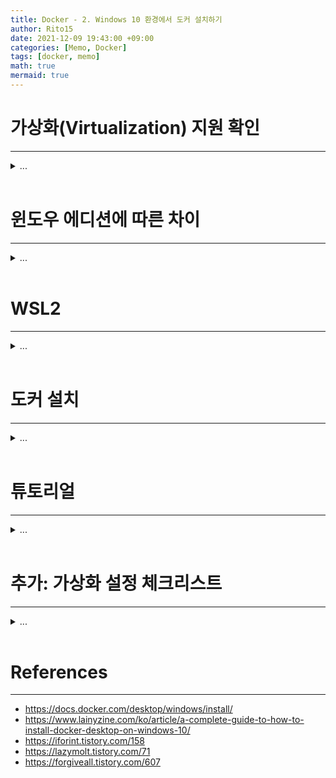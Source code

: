 ```yaml
---
title: Docker - 2. Windows 10 환경에서 도커 설치하기
author: Rito15
date: 2021-12-09 19:43:00 +09:00
categories: [Memo, Docker]
tags: [docker, memo]
math: true
mermaid: true
---
```


# 가상화(Virtualization) 지원 확인
---

<details>
<summary markdown="span">
...
</summary>

작업 관리자 - 성능 탭에서 `가상화 : 사용`이라고 표시되어 있어야 도커를 사용할 수 있다.

![image](https://user-images.githubusercontent.com/42164422/144571065-ce83d90f-e9ab-4f4b-a601-389fec462d23.png)

위와 같이 표시되지 않을 경우, BIOS 설정에서 가상화 옵션을 확인하여 켜주어야 한다.

</details>

<br>


# 윈도우 에디션에 따른 차이
---

<details>
<summary markdown="span">
...
</summary>

Windows Home을 사용할 경우, WSL2를 설치하여 도커 엔진을 구동할 수 있다.

Windows Pro를 사용할 경우, WSL2 또는 Hyper-V 기반으로 도커 엔진을 구동할 수 있다.

Hyper-V를 사용할 수 있더라도 WSL2가 권장된다고 하니, WSL2를 설치하는 것을 추천한다.

</details>

<br>


# WSL2
---

<details>
<summary markdown="span">
...
</summary>

## **Links**
- <https://docs.microsoft.com/ko-kr/windows/wsl/about>
- <https://docs.microsoft.com/ko-kr/windows/wsl/compare-versions>
- <https://docs.microsoft.com/ko-kr/windows/wsl/install>
- <https://docs.microsoft.com/ko-kr/windows/wsl/install-manual>
- <https://www.yalco.kr/_01_install_wsl/>

<br>


## **WSL이란?**

WSL은 Windows Subsystem for Linux의 약자다.

윈도우에서 가상의 리눅스 환경을 구축하여 윈도우 위에서 리눅스를 실행할 수 있게 해준다.

WSL2는 WSL의 두 번째 버전이며, WSL1과 기능 상 차이가 존재한다.

WSL2를 사용해야 도커 엔진을 구동할 수 있다.

<br>


## **윈도우 빌드 버전 확인**

`Windows + R` - `winver`를 실행하여 현재 빌드 버전을 확인할 수 있다.

x64 시스템은 `버전 1903` 이상, `빌드 18362` 이상,

ARM64 시스템은 `버전 2004` 이상, `빌드 19041` 이상이어야 WSL2를 사용할 수 있다.

<br>


## **WSL 설치**

`Windows + X` 키를 눌러 `Windows Power Shell`을 관리자 권한으로 실행한다.

그리고 파워셀에서 다음 명령어를 실행한다.

{% include codeHeader.html %}
```
wsl --install
```

<br>


## **WSL 설정**

이미 설정되어 있는지 확인하려면,

`Windows + R` - `OptionalFeatures`를 실행하여

- Linux용 Windows 하위 시스템
- 가상 머신 플랫폼

이 두 가지가 체크되어 있는지 확인하면 된다.

안되어 있다면, 체크한다.

<br>

번거로운 작업 없이 Power Shell을 통해 간단히 설정하려면, 다음 두 명령어를 입력한다.

{% include codeHeader.html %}
```
dism.exe /online /enable-feature /featurename:Microsoft-Windows-Subsystem-Linux /all /norestart
```

{% include codeHeader.html %}
```
dism.exe /online /enable-feature /featurename:VirtualMachinePlatform /all /norestart
```

그리고 컴퓨터를 재부팅한다.

<br>


## **WSL2 버전 설정**

파워셀에서 다음 명령어를 실행한다.

{% include codeHeader.html %}
```
wsl --set-default-version 2
```

위 명령어를 실행했을 때 `잘못된 명령줄 옵션입니다`라고 나오는 경우,

윈도우 빌드 버전이 요구치보다 낮을 가능성이 있다.

따라서 윈도우 업데이트를 진행해야 한다.

</details>

<br>


# 도커 설치
---
<details>
<summary markdown="span">
...
</summary>


- <https://www.docker.com/get-started>

위 링크에서 `Download for Windows`를 클릭하여 설치한다.

<br>

설치 파일을 실행하면

![image](https://user-images.githubusercontent.com/42164422/144572553-00a65ef7-12ed-47f2-85b2-ef0cf6b2f139.png)

WSL2가 설치되지 않은 환경의 Windows Pro 에디션의 경우, 위와 같은 모습을 볼 수 있다.

![image](https://user-images.githubusercontent.com/42164422/144591860-486ed4d3-ec79-436f-83d7-a183faf27646.png)

WSL2가 설치된 Windows Home, Pro 환경에서는 이런 모습을 볼 수 있다.

<br>

Hyper-V를 사용할 수 있더라도 WSL2를 사용하는 것이 권장된다고 한다.

어쨌든 각각 첫 번째 체크박스에 체크한 채로 설치를 진행한다.

![image](https://user-images.githubusercontent.com/42164422/144592467-ccfe7877-8aee-43b5-a916-13ee262561d3.png)

<br>

![image](https://user-images.githubusercontent.com/42164422/144592688-2e8dc930-752b-48ad-96f8-59a5e11fe9f7.png)

설치하다 보면 도커가 갑자기 윈도우에서 로그아웃하라는 요구를 한다.

요구를 들어주면 된다.

<br>

![image](https://user-images.githubusercontent.com/42164422/144593004-e7ae5833-8774-44e8-baca-af1eb751f222.png)

그리고 다시 윈도우에 로그인하면 시스템 트레이에 위와 같이 귀여운 고래 아이콘이 생기는데,

더블 클릭하여 실행해준다.

<br>

![image](https://user-images.githubusercontent.com/42164422/144593127-8b386186-8aa1-4d0e-95e9-573306d29e72.png)

이번엔 약관에 동의해달라고 한다.

`I accept the terms`에 체크하고 `Accept`를 눌러 진행한다.

<br>

![image](https://user-images.githubusercontent.com/42164422/144593254-d7783e2a-0444-4d7d-a54e-806958b48e32.png)

이렇게 WSL2 설치가 완벽하지 않다로 경고 창을 띄우는 경우가 있는데,

문구에 보이는 <https://aka.ms/wsl2kernel>을 클릭하여 링크로 들어간다.

그리고 일단 경고 창은 닫지 말고 남겨둔다.

![image](https://user-images.githubusercontent.com/42164422/144593471-538ddc9b-21d3-40b3-9ede-9334f1e5f8d5.png)

페이지에서 [x64 머신용 최신 WSL2 Linux 커널 업데이트 패키지](https://wslstorestorage.blob.core.windows.net/wslblob/wsl_update_x64.msi) 라고 적혀 있는 곳을 클릭하고, 다운로드된 설치 파일(wsl_update_x64.msi)을 실행한다.

<br>

![image](https://user-images.githubusercontent.com/42164422/144593737-dd7005f0-d804-4a95-876b-ca1749ea2ebc.png)

![image](https://user-images.githubusercontent.com/42164422/144593872-b1ab0ce7-03c5-4cf4-8212-fc95f100f4ec.png)

이렇게 설치가 끝났으면

![image](https://user-images.githubusercontent.com/42164422/144593910-91edca3b-d276-41e9-85da-89cbb059e99c.png)

다시 이 창으로 돌아와서 `Restart`를 클릭한다.

<br>

![image](https://user-images.githubusercontent.com/42164422/144593992-c4f8471e-9105-4bb0-8beb-dd45155e9808.png)

그럼 이제 위와 같이 고래가 구동을 시작한다.

</details>

<br>


# 튜토리얼
---
<details>
<summary markdown="span">
...
</summary>


![image](https://user-images.githubusercontent.com/42164422/144594134-2495bfe2-e63c-447a-bd46-0b5347d9dd7e.png)

설치가 끝나면 이렇게 튜토리얼을 제안한다.

<br>

![image](https://user-images.githubusercontent.com/42164422/144594271-7699e5d4-d9f3-4658-9873-198dc96796d8.png)

튜토리얼은 Clone - Build - Run - Share 4가지 챕터로 구성되어 있고,

아주 간단히 도커의 기본적인 사용법을 익혀볼 수 있다.

명령어도 직접 작성하지 않고 중앙의 하늘색 버튼을 클릭하여 실행할 수 있다.

<br>

튜토리얼을 최소 3단계까지 완료하여 컨테이너를 실행했으면

웹 브라우저에서 <http://localhost/>로 접속하여 

![image](https://user-images.githubusercontent.com/42164422/144595726-254031ff-fc1a-4cb2-b52a-a3abcbba60d3.png)

이런 페이지가 정상적으로 표시되는 것을 확인할 수 있다.

<br>

실행된 컨테이너를 종료하려면

우선 `docker ps`명령어를 통해 현재 실행된 컨테이너 목록을 확인한다.

그리고 컨테이너 ID(`CONTAINER ID`)를 확인한 뒤,

`docker stop {컨테이너 ID}` 명령어를 통해 종료할 수 있다.

</details>

<br>

# 추가: 가상화 설정 체크리스트
---

<details>
<summary markdown="span">
...
</summary>

## **[1] 메인보드 설정**
- CPU Configuration - 가상화 Enabled

## **[2] Windows 기능 활성화**

> `Windows + R` - `OptionalFeatures`

- Hyper-V
- Linux용 Windows 하위시스템
- 가상 머신 플랫폼
- Windows 하이퍼바이저 플랫폼

## **[3] 그래도 에러나는 경우**

- 관리자 권한으로 PowerShell 실행 후 다음 명령어 실행
- 참고 : <https://www.lainyzine.com/ko/article/how-to-disable-hyper-v-in-windows-10/>
- 재부팅

```ps
bcdedit /set hypervisorlaunchtype auto    # 가상화 켜기
```

## **참고:PS**

```ps
bcdedit /enum | findstr "hypervisor"      # off: 가상화 꺼짐 / auto: 켜짐(자동)

bcdedit /set hypervisorlaunchtype off     # 가상화 끄기(앱플레이어 등 사용하는 경우)
```

</details>

<br>


# References
---
- <https://docs.docker.com/desktop/windows/install/>
- <https://www.lainyzine.com/ko/article/a-complete-guide-to-how-to-install-docker-desktop-on-windows-10/>
- <https://iforint.tistory.com/158>
- <https://lazymolt.tistory.com/71>
- <https://forgiveall.tistory.com/607>